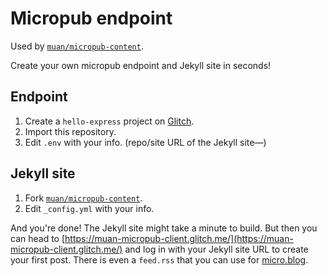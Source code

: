 # Micropub endpoint

Used by [`muan/micropub-content`](https://github.com/muan/micropub-content).

Create your own micropub endpoint and Jekyll site in seconds!

## Endpoint

1. Create a `hello-express` project on [Glitch](https://glitch.com/).
2. Import this repository.
3. Edit `.env` with your info. (repo/site URL of the Jekyll site—)

## Jekyll site

1. Fork [`muan/micropub-content`](https://github.com/muan/micropub-content).
2. Edit `_config.yml` with your info.

And you're done! The Jekyll site might take a minute to build. But then you can head to [https://muan-micropub-client.glitch.me/](https://muan-micropub-client.glitch.me/) and log in with your Jekyll site URL to create your first post. There is even a `feed.rss` that you can use for [micro.blog](https://micro.blog/). 
